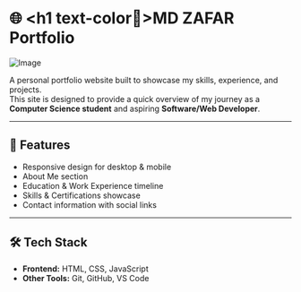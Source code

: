 # 🌐 <h1 text-color💛>MD ZAFAR Portfolio</h1>

![Image](https://github.com/user-attachments/assets/d959a1fc-d811-42c0-bac6-42ed70b4d133)

A personal portfolio website built to showcase my skills, experience, and projects.  
This site is designed to provide a quick overview of my journey as a **Computer Science student** and aspiring **Software/Web Developer**.

---

## 🚀 Features
- Responsive design for desktop & mobile
- About Me section
- Education & Work Experience timeline
- Skills & Certifications showcase
- Contact information with social links

---

## 🛠️ Tech Stack
- **Frontend:** HTML, CSS, JavaScript  
- **Other Tools:** Git, GitHub, VS Code  
